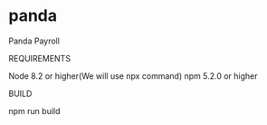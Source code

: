 # panda
Panda Payroll

REQUIREMENTS

Node 8.2 or higher(We will use npx command)
npm 5.2.0 or higher

BUILD

npm run build
